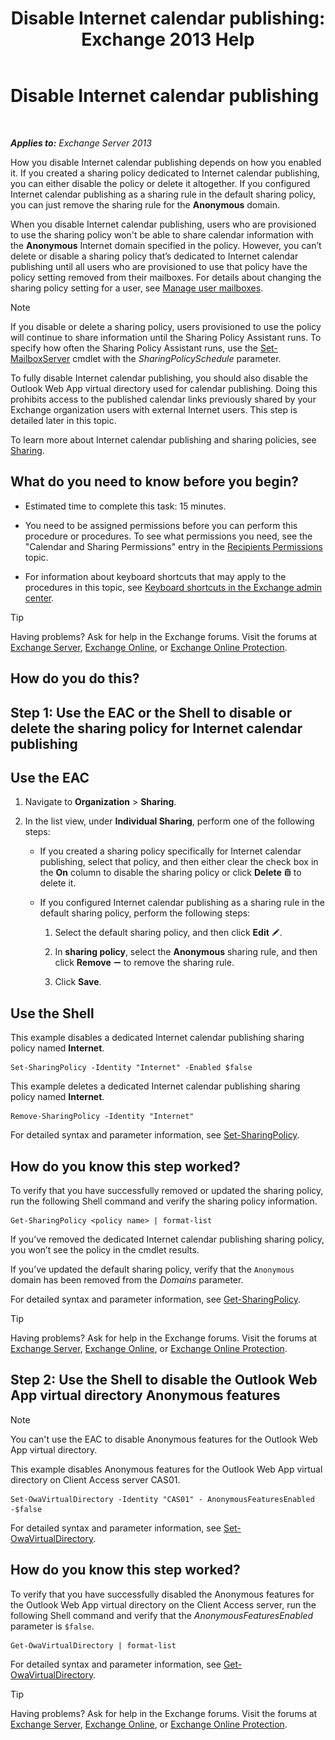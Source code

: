 ﻿---
title: 'Disable Internet calendar publishing: Exchange 2013 Help'
TOCTitle: Disable Internet calendar publishing
ms:assetid: f26dbf04-9dae-460f-a987-2ad3dfbc7b7e
ms:mtpsurl: https://technet.microsoft.com/en-us/library/JJ853047(v=EXCHG.150)
ms:contentKeyID: 50390856
ms.date: 12/09/2016
mtps_version: v=EXCHG.150
---

# Disable Internet calendar publishing

 

_**Applies to:** Exchange Server 2013_


How you disable Internet calendar publishing depends on how you enabled it. If you created a sharing policy dedicated to Internet calendar publishing, you can either disable the policy or delete it altogether. If you configured Internet calendar publishing as a sharing rule in the default sharing policy, you can just remove the sharing rule for the **Anonymous** domain.

When you disable Internet calendar publishing, users who are provisioned to use the sharing policy won't be able to share calendar information with the **Anonymous** Internet domain specified in the policy. However, you can’t delete or disable a sharing policy that’s dedicated to Internet calendar publishing until all users who are provisioned to use that policy have the policy setting removed from their mailboxes. For details about changing the sharing policy setting for a user, see [Manage user mailboxes](manage-user-mailboxes-exchange-2013-help.md).


> [!NOTE]
> If you disable or delete a sharing policy, users provisioned to use the policy will continue to share information until the Sharing Policy Assistant runs. To specify how often the Sharing Policy Assistant runs, use the <A href="https://technet.microsoft.com/en-us/library/aa998651(v=exchg.150)">Set-MailboxServer</A> cmdlet with the <EM>SharingPolicySchedule</EM> parameter.



To fully disable Internet calendar publishing, you should also disable the Outlook Web App virtual directory used for calendar publishing. Doing this prohibits access to the published calendar links previously shared by your Exchange organization users with external Internet users. This step is detailed later in this topic.

To learn more about Internet calendar publishing and sharing policies, see [Sharing](sharing-exchange-2013-help.md).

## What do you need to know before you begin?

  - Estimated time to complete this task: 15 minutes.

  - You need to be assigned permissions before you can perform this procedure or procedures. To see what permissions you need, see the "Calendar and Sharing Permissions" entry in the [Recipients Permissions](recipients-permissions-exchange-2013-help.md) topic.

  - For information about keyboard shortcuts that may apply to the procedures in this topic, see [Keyboard shortcuts in the Exchange admin center](keyboard-shortcuts-in-the-exchange-admin-center-exchange-online-protection-help.md).


> [!TIP]
> Having problems? Ask for help in the Exchange forums. Visit the forums at <A href="https://go.microsoft.com/fwlink/p/?linkid=60612">Exchange Server</A>, <A href="https://go.microsoft.com/fwlink/p/?linkid=267542">Exchange Online</A>, or <A href="https://go.microsoft.com/fwlink/p/?linkid=285351">Exchange Online Protection</A>.



## How do you do this?

## Step 1: Use the EAC or the Shell to disable or delete the sharing policy for Internet calendar publishing

## Use the EAC

1.  Navigate to **Organization** \> **Sharing**.

2.  In the list view, under **Individual Sharing**, perform one of the following steps:
    
      - If you created a sharing policy specifically for Internet calendar publishing, select that policy, and then either clear the check box in the **On** column to disable the sharing policy or click **Delete** ![Delete icon](images/Dd298078.14f639f6-61e8-4418-bbfb-0db14de9d2f5(EXCHG.150).gif "Delete icon") to delete it.
    
      - If you configured Internet calendar publishing as a sharing rule in the default sharing policy, perform the following steps:
        
        1.  Select the default sharing policy, and then click **Edit** ![Edit icon](images/JJ218640.6f53ccb2-1f13-4c02-bea0-30690e6ea71d(EXCHG.150).gif "Edit icon").
        
        2.  In **sharing policy**, select the **Anonymous** sharing rule, and then click **Remove** ![Remove icon](images/Dd362328.479b6ced-8d64-4277-a725-f17fea202b28(EXCHG.150).gif "Remove icon") to remove the sharing rule.
        
        3.  Click **Save**.

## Use the Shell

This example disables a dedicated Internet calendar publishing sharing policy named **Internet**.

    Set-SharingPolicy -Identity "Internet" -Enabled $false

This example deletes a dedicated Internet calendar publishing sharing policy named **Internet**.

    Remove-SharingPolicy -Identity "Internet"

For detailed syntax and parameter information, see [Set-SharingPolicy](https://technet.microsoft.com/en-us/library/dd297931\(v=exchg.150\)).

## How do you know this step worked?

To verify that you have successfully removed or updated the sharing policy, run the following Shell command and verify the sharing policy information.

    Get-SharingPolicy <policy name> | format-list

If you’ve removed the dedicated Internet calendar publishing sharing policy, you won’t see the policy in the cmdlet results.

If you’ve updated the default sharing policy, verify that the `Anonymous` domain has been removed from the *Domains* parameter.

For detailed syntax and parameter information, see [Get-SharingPolicy](https://technet.microsoft.com/en-us/library/dd335081\(v=exchg.150\)).


> [!TIP]
> Having problems? Ask for help in the Exchange forums. Visit the forums at <A href="https://go.microsoft.com/fwlink/p/?linkid=60612">Exchange Server</A>, <A href="https://go.microsoft.com/fwlink/p/?linkid=267542">Exchange Online</A>, or <A href="https://go.microsoft.com/fwlink/p/?linkid=285351">Exchange Online Protection</A>.



## Step 2: Use the Shell to disable the Outlook Web App virtual directory Anonymous features


> [!NOTE]
> You can't use the EAC to disable Anonymous features for the Outlook Web App virtual directory.



This example disables Anonymous features for the Outlook Web App virtual directory on Client Access server CAS01.

    Set-OwaVirtualDirectory -Identity "CAS01" - AnonymousFeaturesEnabled -$false

For detailed syntax and parameter information, see [Set-OwaVirtualDirectory](https://technet.microsoft.com/en-us/library/bb123515\(v=exchg.150\)).

## How do you know this step worked?

To verify that you have successfully disabled the Anonymous features for the Outlook Web App virtual directory on the Client Access server, run the following Shell command and verify that the *AnonymousFeaturesEnabled* parameter is `$false`.

    Get-OwaVirtualDirectory | format-list

For detailed syntax and parameter information, see [Get-OwaVirtualDirectory](https://technet.microsoft.com/en-us/library/aa998588\(v=exchg.150\)).


> [!TIP]
> Having problems? Ask for help in the Exchange forums. Visit the forums at <A href="https://go.microsoft.com/fwlink/p/?linkid=60612">Exchange Server</A>, <A href="https://go.microsoft.com/fwlink/p/?linkid=267542">Exchange Online</A>, or <A href="https://go.microsoft.com/fwlink/p/?linkid=285351">Exchange Online Protection</A>.


